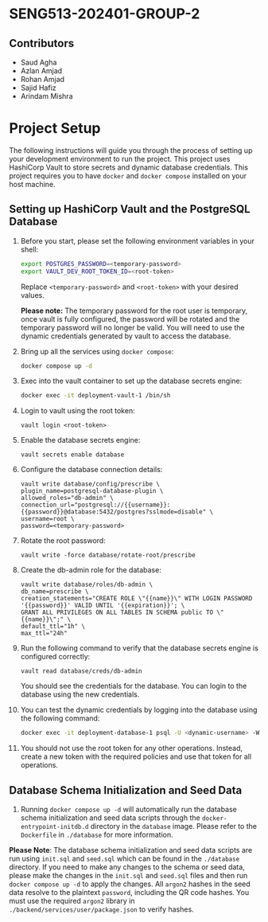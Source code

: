 # SENG513-202401-GROUP-2

## Contributors

- Saud Agha
- Azlan Amjad
- Rohan Amjad
- Sajid Hafiz
- Arindam Mishra

# Project Setup

The following instructions will guide you through the process of setting up your development environment to run the
project.
This project uses HashiCorp Vault to store secrets and dynamic database credentials.
This project requires you to have `docker` and `docker compose` installed on your host machine.

## Setting up HashiCorp Vault and the PostgreSQL Database

1. Before you start, please set the following environment variables in your shell:
    ```bash
    export POSTGRES_PASSWORD=<temporary-password>
    export VAULT_DEV_ROOT_TOKEN_ID=<root-token>
   ```
   Replace `<temporary-password>` and `<root-token>` with your desired values.

   __Please note:__ The temporary password for the root user is temporary, once vault is fully configured,
   the password will be rotated and the temporary password will no longer be valid. You will need to use
   the dynamic credentials generated by vault to access the database.

2. Bring up all the services using `docker compose`:
    ```bash
    docker compose up -d
    ```

3. Exec into the vault container to set up the database secrets engine:
    ```bash
    docker exec -it deployment-vault-1 /bin/sh
    ```
4. Login to vault using the root token:
    ```shell
    vault login <root-token>
    ```

5. Enable the database secrets engine:
    ```shell
    vault secrets enable database
    ```

6. Configure the database connection details:
    ```shell
    vault write database/config/prescribe \
    plugin_name=postgresql-database-plugin \
    allowed_roles="db-admin" \
    connection_url="postgresql://{{username}}:{{password}}@database:5432/postgres?sslmode=disable" \
    username=root \
    password=<temporary-password>
    ```

7. Rotate the root password:
    ```shell
    vault write -force database/rotate-root/prescribe

8. Create the db-admin role for the database:
    ```shell
    vault write database/roles/db-admin \
    db_name=prescribe \
    creation_statements="CREATE ROLE \"{{name}}\" WITH LOGIN PASSWORD '{{password}}' VALID UNTIL '{{expiration}}'; \
    GRANT ALL PRIVILEGES ON ALL TABLES IN SCHEMA public TO \"{{name}}\";" \
    default_ttl="1h" \
    max_ttl="24h"
    ```
9. Run the following command to verify that the database secrets engine is configured correctly:
    ```shell
    vault read database/creds/db-admin
    ```
   You should see the credentials for the database. You can login to the database using the new credentials.

10. You can test the dynamic credentials by logging into the database using the following command:
     ```bash
     docker exec -it deployment-database-1 psql -U <dynamic-username> -W -d prescribe
     ```

11. You should not use the root token for any other operations. Instead, create a new token with the required policies
    and use that token for all operations.

## Database Schema Initialization and Seed Data

1. Running `docker compose up -d` will automatically run the database schema initialization and seed data scripts
   through the `docker-entrypoint-initdb.d` directory in the `database` image. Please refer to the `Dockerfile`
   in `./database` for more information.

__Please Note__: The database schema initialization and seed data scripts are run using `init.sql` and `seed.sql`
which can be found in the `./database` directory. If you need to make any changes to the schema or seed data, please
make the changes in the `init.sql` and `seed.sql` files and then run `docker compose up -d` to apply the changes.
All `argon2` hashes in the seed data resolve to the plaintext `password`, including the QR code hashes.
You must use the required `argon2` library in `./backend/services/user/package.json` to verify hashes.